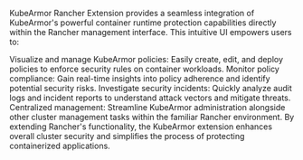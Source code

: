 KubeArmor Rancher Extension provides a seamless integration of KubeArmor's powerful container runtime protection capabilities directly within the Rancher management interface. This intuitive UI empowers users to:

Visualize and manage KubeArmor policies: Easily create, edit, and deploy policies to enforce security rules on container workloads.
Monitor policy compliance: Gain real-time insights into policy adherence and identify potential security risks.
Investigate security incidents: Quickly analyze audit logs and incident reports to understand attack vectors and mitigate threats.
Centralized management: Streamline KubeArmor administration alongside other cluster management tasks within the familiar Rancher environment.
By extending Rancher's functionality, the KubeArmor extension enhances overall cluster security and simplifies the process of protecting containerized applications.


